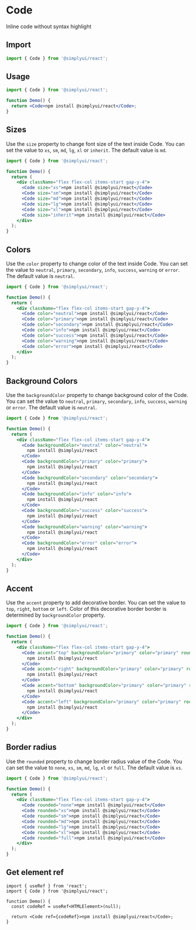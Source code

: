 # Code

Inline code without syntax highlight

## Import

```jsx
import { Code } from '@simplyui/react';
```

## Usage

```jsx
import { Code } from '@simplyui/react';

function Demo() {
  return <Code>npm install @simplyui/react</Code>;
}
```

## Sizes

Use the `size` property to change font size of the text inside Code. You can set the value to `xs`, `sm`, `md`, `lg`, `xl` or `inherit`. The default value is `md`.

```jsx
import { Code } from '@simplyui/react';

function Demo() {
  return (
    <div className="flex flex-col items-start gap-y-4">
      <Code size="xs">npm install @simplyui/react</Code>
      <Code size="sm">npm install @simplyui/react</Code>
      <Code size="md">npm install @simplyui/react</Code>
      <Code size="lg">npm install @simplyui/react</Code>
      <Code size="xl">npm install @simplyui/react</Code>
      <Code size="inherit">npm install @simplyui/react</Code>
    </div>
  );
}
```

## Colors

Use the `color` property to change color of the text inside Code. You can set the value to `neutral`, `primary`, `secondary`, `info`, `success`, `warning` or `error`. The default value is `neutral`.

```jsx
import { Code } from '@simplyui/react';

function Demo() {
  return (
    <div className="flex flex-col items-start gap-y-4">
      <Code color="neutral">npm install @simplyui/react</Code>
      <Code color="primary">npm install @simplyui/react</Code>
      <Code color="secondary">npm install @simplyui/react</Code>
      <Code color="info">npm install @simplyui/react</Code>
      <Code color="success">npm install @simplyui/react</Code>
      <Code color="warning">npm install @simplyui/react</Code>
      <Code color="error">npm install @simplyui/react</Code>
    </div>
  );
}
```

## Background Colors

Use the `backgroundColor` property to change background color of the Code. You can set the value to `neutral`, `primary`, `secondary`, `info`, `success`, `warning` or `error`. The default value is `neutral`.

```jsx
import { Code } from '@simplyui/react';

function Demo() {
  return (
    <div className="flex flex-col items-start gap-y-4">
      <Code backgroundColor="neutral" color="neutral">
        npm install @simplyui/react
      </Code>
      <Code backgroundColor="primary" color="primary">
        npm install @simplyui/react
      </Code>
      <Code backgroundColor="secondary" color="secondary">
        npm install @simplyui/react
      </Code>
      <Code backgroundColor="info" color="info">
        npm install @simplyui/react
      </Code>
      <Code backgroundColor="success" color="success">
        npm install @simplyui/react
      </Code>
      <Code backgroundColor="warning" color="warning">
        npm install @simplyui/react
      </Code>
      <Code backgroundColor="error" color="error">
        npm install @simplyui/react
      </Code>
    </div>
  );
}
```

## Accent

Use the `accent` property to add decorative border. You can set the value to `top`, `right`, `bottom` or `left`. Color of this decorative border border is determined by `backgroundColor` property.

```jsx
import { Code } from '@simplyui/react';

function Demo() {
  return (
    <div className="flex flex-col items-start gap-y-4">
      <Code accent="top" backgroundColor="primary" color="primary" rounded="none">
        npm install @simplyui/react
      </Code>
      <Code accent="right" backgroundColor="primary" color="primary" rounded="none">
        npm install @simplyui/react
      </Code>
      <Code accent="bottom" backgroundColor="primary" color="primary" rounded="none">
        npm install @simplyui/react
      </Code>
      <Code accent="left" backgroundColor="primary" color="primary" rounded="none">
        npm install @simplyui/react
      </Code>
    </div>
  );
}
```

## Border radius

Use the `rounded` property to change border radius value of the Code. You can set the value to `none`, `xs`, `sm`, `md`, `lg`, `xl` or `full`. The default value is `xs`.

```jsx
import { Code } from '@simplyui/react';

function Demo() {
  return (
    <div className="flex flex-col items-start gap-y-4">
      <Code rounded="none">npm install @simplyui/react</Code>
      <Code rounded="xs">npm install @simplyui/react</Code>
      <Code rounded="sm">npm install @simplyui/react</Code>
      <Code rounded="md">npm install @simplyui/react</Code>
      <Code rounded="lg">npm install @simplyui/react</Code>
      <Code rounded="xl">npm install @simplyui/react</Code>
      <Code rounded="full">npm install @simplyui/react</Code>
    </div>
  );
}
```

## Get element ref

```tsx
import { useRef } from 'react';
import { Code } from '@simplyui/react';

function Demo() {
  const codeRef = useRef<HTMLElement>(null);

  return <Code ref={codeRef}>npm install @simplyui/react</Code>;
}
```
